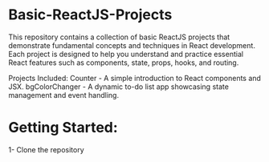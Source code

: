 # Basic-ReactJS-Projects

This repository contains a collection of basic ReactJS projects that demonstrate fundamental concepts and techniques in React development. Each project is designed to help you understand and practice essential React features such as components, state, props, hooks, and routing.

Projects Included:
Counter - A simple introduction to React components and JSX.
bgColorChanger - A dynamic to-do list app showcasing state management and event handling.

# Getting Started:
1- Clone the repository
